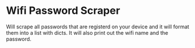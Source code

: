 # Wifi Password Scraper
Will scrape all passwords that are registerd on your device and it will format them into a list with dicts. It will also print out the wifi name and the password.
